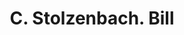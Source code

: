 ---
doi: 10.7916/D8PV7XGZ
date_other: '1870'
date_other_textual: 1870-1879
form: printed ephemera
genre:
- Invoices
name:
- C. Stolzenbach
object_in_context_url: https://biggert.cul.columbia.edu/items/view/ave_biggert_01343
subject_hierarchical_geographic:
- Zanesville, Ohio, United States
subject_name:
- C. Stolzenbach
title: C. Stolzenbach. Bill
sort_title: C. Stolzenbach. Bill
call_number: ave_biggert_01343
coordinates:
- 39.94611111111111,-82.01222222222222
pid: ave_biggert_01343
identifiers: ave_biggert_01343
thumbnail: https://derivativo-3.library.columbia.edu/iiif/2/ldpd:343300/full/!256,256/0/native.jpg
permalink: /biggert/ave_biggert_01343/
layout: iiif-image-page
---